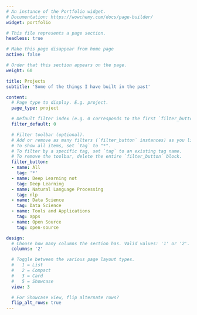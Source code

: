 ```yaml
---
# An instance of the Portfolio widget.
# Documentation: https://wowchemy.com/docs/page-builder/
widget: portfolio

# This file represents a page section.
headless: true

# Make this page disappear from home page 
active: false

# Order that this section appears on the page.
weight: 60

title: Projects
subtitle: 'Some of the things I have built in the past'

content:
  # Page type to display. E.g. project.
  page_type: project

  # Default filter index (e.g. 0 corresponds to the first `filter_button` instance below).
  filter_default: 0

  # Filter toolbar (optional).
  # Add or remove as many filters (`filter_button` instances) as you like.
  # To show all items, set `tag` to "*".
  # To filter by a specific tag, set `tag` to an existing tag name.
  # To remove the toolbar, delete the entire `filter_button` block.
  filter_button:
  - name: All
    tag: '*'
  - name: Deep Learning not
    tag: Deep Learning
  - name: Natural Language Processing
    tag: nlp
  - name: Data Science
    tag: Data Science
  - name: Tools and Applications
    tag: apps
  - name: Open Source
    tag: open-source

design:
  # Choose how many columns the section has. Valid values: '1' or '2'.
  columns: '2'

  # Toggle between the various page layout types.
  #   1 = List
  #   2 = Compact
  #   3 = Card
  #   5 = Showcase
  view: 3

  # For Showcase view, flip alternate rows?
  flip_alt_rows: true
---
```

